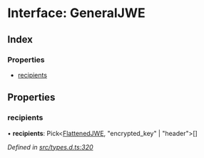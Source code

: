 # Interface: GeneralJWE

## Index

### Properties

* [recipients](_types_d_.generaljwe.md#recipients)

## Properties

### recipients

•  **recipients**: Pick<[FlattenedJWE](_types_d_.flattenedjwe.md), \"encrypted\_key\" \| \"header\"\>[]

*Defined in [src/types.d.ts:320](https://github.com/panva/jose/blob/v3.5.4/src/types.d.ts#L320)*
